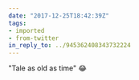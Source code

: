 ```yaml
---
date: "2017-12-25T18:42:39Z"
tags:
- imported
- from-twitter
in_reply_to: ../945362408343732224
---
```

"Tale as old as time" 😂
